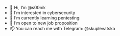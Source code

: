 - 👋 Hi, I’m @s00nik
- 👀 I’m interested in cybersecurity
- 🌱 I’m currently learning pentesting 
- 💞️ I’m open to new job proposition
- 📫 You can reach me with Telegram: @skuplevatska

<!---
s00nik/s00nik is a ✨ special ✨ repository because its `README.md` (this file) appears on your GitHub profile.
You can click the Preview link to take a look at your changes.
--->
